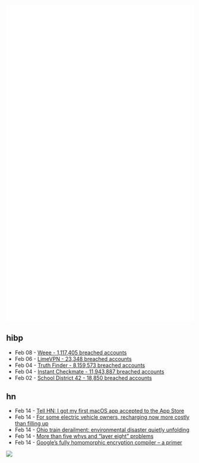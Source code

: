 ![Metrics](https://raw.githubusercontent.com/phixion/phixion/master/metrics.svg)

## hibp

<!--
for https://github.com/phixion/phixion/blob/main/.github/workflows/feeds.yml
-->
<!--START_SECTION:haveibeenpwnd-->
- Feb 08 - [Weee - 1,117,405 breached accounts](https://haveibeenpwned.com/PwnedWebsites#Weee)
- Feb 06 - [LimeVPN - 23,348 breached accounts](https://haveibeenpwned.com/PwnedWebsites#LimeVPN)
- Feb 04 - [Truth Finder - 8,159,573 breached accounts](https://haveibeenpwned.com/PwnedWebsites#TruthFinder)
- Feb 04 - [Instant Checkmate - 11,943,887 breached accounts](https://haveibeenpwned.com/PwnedWebsites#InstantCheckmate)
- Feb 02 - [School District 42 - 18,850 breached accounts](https://haveibeenpwned.com/PwnedWebsites#SchoolDistrict42)
<!--END_SECTION:haveibeenpwnd-->

## hn

<!--
for https://github.com/phixion/phixion/blob/main/.github/workflows/feeds.yml
-->
<!--START_SECTION:hn-->
- Feb 14 - [Tell HN: I got my first macOS app accepted to the App Store](https://news.ycombinator.com/item?id=34784664)
- Feb 14 - [For some electric vehicle owners, recharging now more costly than filling up](https://www.cbsnews.com/news/electric-car-2023-costs-gas-vehicles/)
- Feb 14 - [Ohio train derailment: environmental disaster quietly unfolding](https://www.fastcompany.com/90848025/ohio-train-derailment-toxic-chemicals-pvc-spill-fire-disaster)
- Feb 14 - [More than five whys and “layer eight” problems](http://rachelbythebay.com/w/2023/02/13/broken/)
- Feb 14 - [Google’s fully homomorphic encryption compiler – a primer](https://jeremykun.com/2023/02/13/googles-fully-homomorphic-encryption-compiler-a-primer/)
<!--END_SECTION:hn-->

<!--
for https://yhype.me
-->
![](https://hit.yhype.me/github/profile?user_id=13013670)
